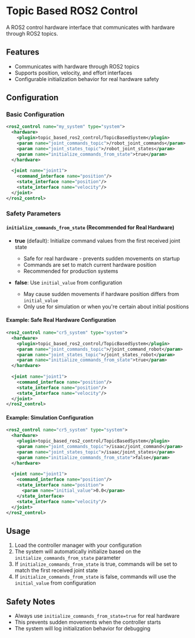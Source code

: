 # Topic Based ROS2 Control

A ROS2 control hardware interface that communicates with hardware through ROS2 topics.

## Features

- Communicates with hardware through ROS2 topics
- Supports position, velocity, and effort interfaces
- Configurable initialization behavior for real hardware safety

## Configuration

### Basic Configuration

```xml
<ros2_control name="my_system" type="system">
  <hardware>
    <plugin>topic_based_ros2_control/TopicBasedSystem</plugin>
    <param name="joint_commands_topic">/robot_joint_commands</param>
    <param name="joint_states_topic">/robot_joint_states</param>
    <param name="initialize_commands_from_state">true</param>
  </hardware>
  
  <joint name="joint1">
    <command_interface name="position"/>
    <state_interface name="position"/>
    <state_interface name="velocity"/>
  </joint>
</ros2_control>
```

### Safety Parameters

#### `initialize_commands_from_state` (Recommended for Real Hardware)

- **true** (default): Initialize command values from the first received joint state
  - Safe for real hardware - prevents sudden movements on startup
  - Commands are set to match current hardware position
  - Recommended for production systems

- **false**: Use `initial_value` from configuration
  - May cause sudden movements if hardware position differs from `initial_value`
  - Only use for simulation or when you're certain about initial positions

#### Example: Safe Real Hardware Configuration

```xml
<ros2_control name="cr5_system" type="system">
  <hardware>
    <plugin>topic_based_ros2_control/TopicBasedSystem</plugin>
    <param name="joint_commands_topic">/joint_command_robot</param>
    <param name="joint_states_topic">/joint_states_robot</param>
    <param name="initialize_commands_from_state">true</param>
  </hardware>
  
  <joint name="joint1">
    <command_interface name="position"/>
    <state_interface name="position"/>
    <state_interface name="velocity"/>
  </joint>
</ros2_control>
```

#### Example: Simulation Configuration

```xml
<ros2_control name="cr5_system" type="system">
  <hardware>
    <plugin>topic_based_ros2_control/TopicBasedSystem</plugin>
    <param name="joint_commands_topic">/isaac/joint_command</param>
    <param name="joint_states_topic">/isaac/joint_states</param>
    <param name="initialize_commands_from_state">false</param>
  </hardware>
  
  <joint name="joint1">
    <command_interface name="position"/>
    <state_interface name="position">
      <param name="initial_value">0.0</param>
    </state_interface>
    <state_interface name="velocity"/>
  </joint>
</ros2_control>
```

## Usage

1. Load the controller manager with your configuration
2. The system will automatically initialize based on the `initialize_commands_from_state` parameter
3. If `initialize_commands_from_state` is true, commands will be set to match the first received joint state
4. If `initialize_commands_from_state` is false, commands will use the `initial_value` from configuration

## Safety Notes

- Always use `initialize_commands_from_state=true` for real hardware
- This prevents sudden movements when the controller starts
- The system will log initialization behavior for debugging
